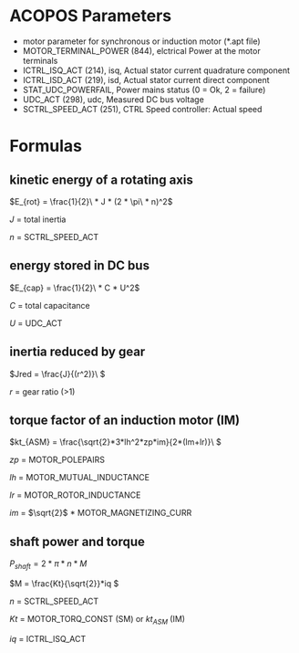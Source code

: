 # ACOPOS Parameters

- motor parameter for synchronous or induction motor (*.apt file)
- MOTOR_TERMINAL_POWER (844), elctrical Power at the motor terminals
- ICTRL_ISQ_ACT (214), isq, Actual stator current quadrature component
- ICTRL_ISD_ACT (219), isd, Actual stator current direct component
- STAT_UDC_POWERFAIL, Power mains status (0 = Ok, 2 = failure)
- UDC_ACT (298), udc, Measured DC bus voltage
- SCTRL_SPEED_ACT (251), CTRL Speed controller: Actual speed


# Formulas

## kinetic energy of a rotating axis

$`E_{rot} = \frac{1}{2}\ * J * (2 * \pi\ * n)^2`$

$`J`$ = total inertia

$`n`$ = SCTRL_SPEED_ACT

## energy stored in DC bus

$`E_{cap} = \frac{1}{2}\ * C * U^2`$

$`C`$ = total capacitance

$`U`$ = UDC_ACT

## inertia reduced by gear

$`Jred = \frac{J}{(r^2)}\ `$

$`r`$ = gear ratio (>1)


## torque factor of an induction motor (IM)

$`kt_{ASM} = \frac{\sqrt{2}*3*lh^2*zp*im}{2*(lm+lr)}\ `$

$`zp`$ = MOTOR_POLEPAIRS

$`lh`$ = MOTOR_MUTUAL_INDUCTANCE

$`lr`$ = MOTOR_ROTOR_INDUCTANCE

$`im`$ = $`\sqrt{2}`$ * MOTOR_MAGNETIZING_CURR

## shaft power and torque

$`P_{shaft} = 2 * \pi * n * M`$

$`M = \frac{Kt}{\sqrt{2}}*iq `$

$`n`$ = SCTRL_SPEED_ACT

$`Kt`$ = MOTOR_TORQ_CONST (SM) or $`kt_{ASM}`$ (IM)

$`iq`$ = ICTRL_ISQ_ACT
